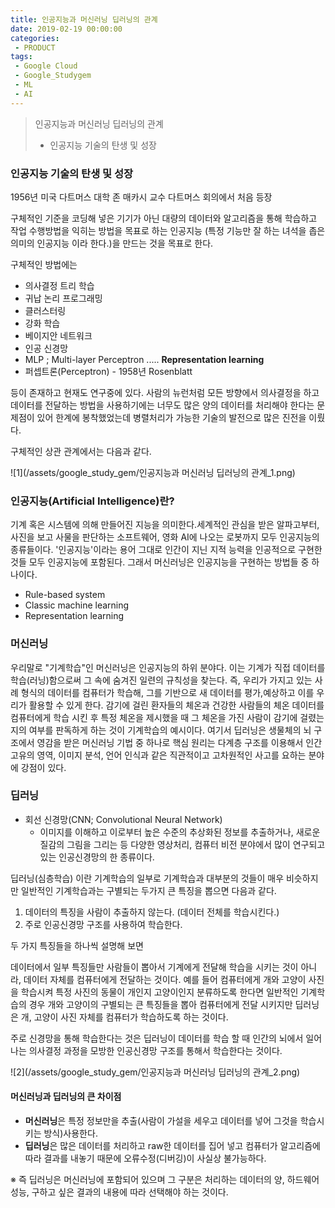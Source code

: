 ```yaml
---
title: 인공지능과 머신러닝 딥러닝의 관계
date: 2019-02-19 00:00:00
categories:
 - PRODUCT
tags:
 - Google Cloud
 - Google_Studygem
 - ML
 - AI
---
```


> 인공지능과 머신러닝 딥러닝의 관계
>
> - 인공지능 기술의 탄생 및 성장

### 인공지능 기술의 탄생 및 성장

1956년 미국 다트머스 대학 존 매카시 교수 다트머스 회의에서 처음 등장

구체적인 기준을 코딩해 넣은 기기가 아닌 대량의 데이터와 알고리즘을 통해 학습하고 작업 수행방법을 익히는 방법을 목표로 하는 인공지능 (특정 기능만 잘 하는 녀석을 좁은 의미의 인공지능 이라 한다.)을 만드는 것을 목표로 한다.

구체적인 방법에는

- 의사결정 트리 학습
- 귀납 논리 프로그래밍
- 클러스터링
- 강화 학습
- 베이지안 네트워크
- 인공 신경망
- MLP ; Multi-layer Perceptron   .....  **Representation learning**
- 퍼셉트론(Perceptron) - 1958년 Rosenblatt

등이 존재하고 현재도 연구중에 있다. 사람의 뉴런처럼 모든 방향에서 의사결정을 하고 데이터를 전달하는 방법을 사용하기에는 너무도 많은 양의 데이터를 처리해야 한다는 문제점이 있어 한계에 봉착했었는데 병렬처리가 가능한 기술의 발전으로 많은 진전을 이뤘다.



구체적인 상관 관계에서는 다음과 같다.

![1](/assets/google_study_gem/인공지능과 머신러닝 딥러닝의 관계_1.png)

### 인공지능(Artificial Intelligence)란?

기계 혹은 시스템에 의해 만들어진 지능을 의미한다.세계적인 관심을 받은 알파고부터, 사진을 보고 사물을 판단하는 소프트웨어, 영화 AI에 나오는 로봇까지 모두 인공지능의 종류들이다. '인공지능'이라는 용어 그대로 인간이 지닌 지적 능력을 인공적으로 구현한 것들 모두 인공지능에 포함된다. 그래서 머신러닝은 인공지능을 구현하는 방법들 중 하나이다.

- Rule-based system
- Classic machine learning
- Representation learning



### 머신러닝

우리말로 "기계학습"인 머신러닝은 인공지능의 하위 분야다. 이는 기계가 직접 데이터를 학습(러닝)함으로써 그 속에 숨겨진 일련의 규칙성을 찾는다. 즉, 우리가 가지고 있는 사례 형식의 데이터를 컴퓨터가 학습해, 그를 기반으로 새 데이터를 평가,예상하고 이를 우리가 활용할 수 있게 한다. 감기에 걸린 환자들의 체온과 건강한 사람들의 체온 데이터를 컴퓨터에게 학습 시킨 후 특정 체온을 제시했을 때 그 체온을 가진 사람이 감기에 걸렸는지의 여부를 판독하게 하는 것이 기계학습의 예시이다. 여기서 딥러닝은 생물체의 뇌 구조에서 영감을 받은 머신러닝 기법 중 하나로 핵심 원리는 다계층 구조를 이용해서 인간 고유의 영역, 이미지 분석, 언어 인식과 같은 직관적이고 고차원적인 사고를 요하는 분야에 강점이 있다.



### 딥러닝

- 회선 신경망(CNN; Convolutional Neural Network)
  - 이미지를 이해하고 이로부터 높은 수준의 추상화된 정보를 추출하거나, 새로운 질감의 그림을 그리는 등 다양한 영상처리, 컴퓨터 비전 분야에서 많이 연구되고 있는 인공신경망의 한 종류이다.

딥러닝(심층학습) 이란 기계학습의 일부로 기계학습과 대부분의 것들이 매우 비슷하지만 일반적인 기계학습과는 구별되는 두가지 큰 특징을 뽑으면 다음과 같다.

1. 데이터의 특징을 사람이 추출하지 않는다. (데이터 전체를 학습시킨다.)
2. 주로 인공신경망 구조를 사용하여 학습한다.



두 가지 특징들을 하나씩 설명해 보면

데이터에서 일부 특징들만 사람들이 뽑아서 기계에게 전달해 학습을 시키는 것이 아니라, 데이터 자체를 컴퓨터에게 전달하는 것이다. 예를 들어 컴퓨터에게 개와 고양이 사진을 학습시켜 특정 사진의 동물이 개인지 고양이인지 분류하도록 한다면 일반적인 기계학습의 경우 개와 고양이의 구별되는 큰 특징들을 뽑아 컴퓨터에게 전달 시키지만 딥러닝은 개, 고양이 사진 자체를 컴퓨터가 학습하도록 하는 것이다.



주로 신경망을 통해 학습한다는 것은 딥러닝이 데이터를 학습 할 때 인간의 뇌에서 일어나는 의사결정 과정을 모방한 인공신경망 구조를 통해서 학습한다는 것이다.



![2](/assets/google_study_gem/인공지능과 머신러닝 딥러닝의 관계_2.png)





#### 머신러닝과 딥러닝의 큰 차이점

- **머신러닝**은 특정 정보만을 추출(사람이 가설을 세우고 데이터를 넣어 그것을 학습시키는 방식)사용한다.
- **딥러닝**은 많은 데이터를 처리하고 raw한 데이터를 집어 넣고 컴퓨터가 알고리즘에 따라 결과를 내놓기 때문에 오류수정(디버깅)이 사실상 불가능하다.

※ 즉 딥러닝은 머신러닝에 포함되어 있으며 그 구분은 처리하는 데이터의 양, 하드웨어 성능, 구하고 싶은 결과의 내용에 따라 선택해야 하는 것이다.